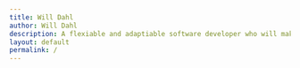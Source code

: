 ```yaml
---
title: Will Dahl
author: Will Dahl
description: A flexiable and adaptiable software developer who will make a good addition to any team.
layout: default
permalink: /
---
```

